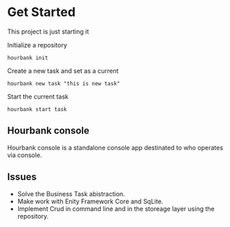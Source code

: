 # Get Started

This project is just starting it

Initialize a repository
```
hourbank init
```

Create a new task and set as a current
```
hourbank new task "this is new task"
```

Start the current task
```
hourbank start task
```
## Hourbank console


Hourbank console is a standalone console app destinated to who operates via console.

## Issues

- Solve the Business Task abistraction.
- Make work with Enity Framework Core and SqLite.
- Implement Crud in command line and in the storeage layer using the repository.